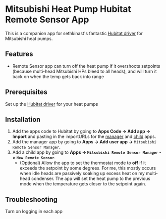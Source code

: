 # Mitsubishi Heat Pump Hubitat Remote Sensor App

This is a companion app for sethkinast's fantastic [Hubitat driver](https://github.com/randalln/hubitat-mitsubishi-mqtt) for Mitsubishi heat pumps.

## Features

- Remote Sensor app can turn off the heat pump if it overshoots setpoints (because multi-head Mitsubishi HPs bleed to 
  all heads), and will turn it back on when the temp gets back into range

## Prerequisites

Set up the [Hubitat driver](https://github.com/randalln/hubitat-mitsubishi-mqtt) for your heat pumps

## Installation
1. Add the apps code to Hubitat by going to **Apps Code -> Add app -> Import** and pasting in the importURLs for the
[manager](https://raw.githubusercontent.com/randalln/hubitat-mitsubishi-mqtt-remote-app/main/mitsubishi-remote-sensor-manager.groovy) and
[child](https://raw.githubusercontent.com/randalln/hubitat-mitsubishi-mqtt-remote-app/main/mitsubishi-remote-sensor-app.groovy) apps.
2. Add the manager app by going to **Apps -> Add user app ->** `Mitsubishi Remote Sensor Manager`.
3. Add a child app by going to **Apps -> `Mitsubishi Remote Sensor Manager` -> `New Remote Sensor`**.
   - (Optional) Allow the app to set the thermostat mode to **off** if it exceeds the setpoint by some degrees. For me, this mostly occurs when idle
     heads are passively soaking up excess heat on my multi-head condenser. The app will set the heat pump to the previous mode when the
     temperature gets closer to the setpoint again.

## Troubleshooting

Turn on logging in each app

